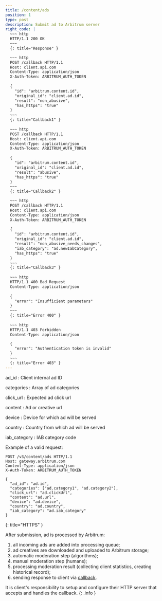 ```yaml
---
title: /content/ads
position: 1
type: post
description: Submit ad to Arbitrum server
right_code: |
  ~~~ http
  HTTP/1.1 200 OK
  ~~~
  {: title="Response" }

  ~~~ http
  POST /callback HTTP/1.1
  Host: client.api.com
  Content-Type: application/json
  X-Auth-Token: ARBITRUM_AUTH_TOKEN
  
  {
    "id": "arbitrum.content.id",
    "original_id": "client.ad.id",
    "result": "non_abusive",
    "has_https": "true"
  }
  ~~~
  {: title="Callback1" }
  
  ~~~ http
  POST /callback HTTP/1.1
  Host: client.api.com
  Content-Type: application/json
  X-Auth-Token: ARBITRUM_AUTH_TOKEN
  
  {
    "id": "arbitrum.content.id",
    "original_id": "client.ad.id",
    "result": "abusive",
    "has_https": "true"
  }
  ~~~
  {: title="Callback2" }

  ~~~ http
  POST /callback HTTP/1.1
  Host: client.api.com
  Content-Type: application/json
  X-Auth-Token: ARBITRUM_AUTH_TOKEN
  
  {
    "id": "arbitrum.content.id",
    "original_id": "client.ad.id",
    "result": "non_abusive_needs_changes",
    "iab_category": "ad.newIabCategory",
    "has_https": "true"
  }
  ~~~
  {: title="Callback3" }
  
  ~~~ http
  HTTP/1.1 400 Bad Request
  Content-Type: application/json
  
  {
    "error": "Insufficient parameters"
  }
  ~~~
  {: title="Error 400" }
 
  ~~~ http
  HTTP/1.1 403 Forbidden
  Content-Type: application/json

  {
    "error": "Authentication token is invalid"
  }
  ~~~
  {: title="Error 403" }
---
```


ad_id
: Client internal ad ID

categories
: Array of ad categories

click_url
: Expected ad click url

content
: Ad or creative url

device
: Device for which ad will be served

country
: Country from which ad will be served

iab_category
: IAB category code

<!-- This call will return a maximum of 100 books
{: .info } -->

Example of a valid request:
<!-- Lists all the photos you have access to. You can paginate by using the parameters listed above. -->

~~~ http
POST /v3/content/ads HTTP/1.1
Host: gateway.arbitrum.com
Content-Type: application/json
X-Auth-Token: ARBITRUM_AUTH_TOKEN

{
  "ad_id": "ad.id",
  "categories": ["ad.category1", "ad.category2"],
  "click_url": "ad.clickUrl",
  "content": "ad.url",
  "device": "ad.device",
  "country": "ad.country",
  "iab_category": "ad.iab_category"
}
~~~
{: title="HTTPS" }

After submission, ad is processed by Arbitrum:

1. all incoming ads are added into processing queue;
2. ad creatives are downloaded and uploaded to Arbitrum storage;
3. automatic moderation step (algorithms);
4. manual moderation step (humans);
5. processing moderation result (collecting client statistics, creating historical record);
6. sending response to client via [callback](/#/callback/ad_moderation_result).


It is client's responsibility to setup and configure their HTTP server that accepts and
handles the callback.
{: .info }
